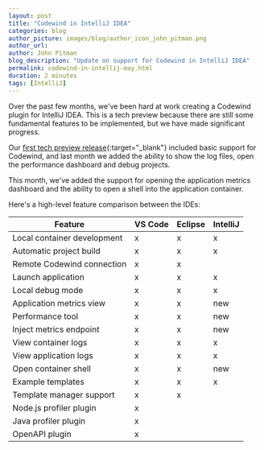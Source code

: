 ```yaml
---
layout: post
title: "Codewind in IntelliJ IDEA"
categories: blog
author_picture: images/blog/author_icon_john_pitman.png
author_url:
author: John Pitman
blog_description: "Update on support for Codewind in IntelliJ IDEA"
permalink: codewind-in-intellij-may.html
duration: 2 minutes
tags: [IntelliJ]
---
```


Over the past few months, we've been hard at work creating a Codewind plugin for IntelliJ IDEA. This is a tech preview because there are still some fundamental features to be implemented, but we have made significant progress.

Our [first tech preview release](https://www.eclipse.org/codewind/introducing-eclipse-codewind-on-intellij.html){:target="_blank"} included basic support for Codewind, and last month we added the ability to show the log files, open the performance dashboard and debug projects.

This month, we've added the support for opening the application metrics dashboard and the ability to open a shell into the application container.

Here's a high-level feature comparison between the IDEs:

| Feature |  VS Code  |  Eclipse	 |  IntelliJ  |
| ------------- | ------------- | ------------- | ------------- |
| Local container development | x | x | x | 
|Automatic project build | x | x | x |
|Remote Codewind connection | x | x | |
|Launch application | x | x | x |
|Local debug mode | x | x | x |
|Application metrics view | x | x | new |
|Performance tool | x | x | new |
|Inject metrics endpoint | x | x | new |
|View container logs | x | x | x |
|View application logs | x | x | x |
|Open container shell | x | x | new |
|Example templates | x | x | x |
|Template manager support | x | x | |
|Node.js profiler plugin | x |  | |
|Java profiler plugin | x |  | |
|OpenAPI plugin | x |  | |
